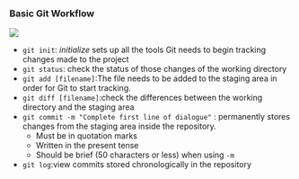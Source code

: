 ### Basic Git Workflow


![](https://content.codecademy.com/courses/learn-git/revised-git-diagram/git%20workflow_fullwidth.svg)
- `git init`: *initialize* sets up all the tools Git needs to begin tracking changes made to the project
- `git status`: check the status of those changes of the working directory
- `git add [filename]`:The file needs to be added to the staging area in order for Git to start tracking.
- `git diff [filename]`:check the differences between the working directory and the staging area
- `git commit -m "Complete first line of dialogue"` : permanently stores changes from the staging area inside the repository.
    - Must be in quotation marks
    - Written in the present tense
    - Should be brief (50 characters or less) when using `-m`
- `git log`:view commits stored chronologically in the repository